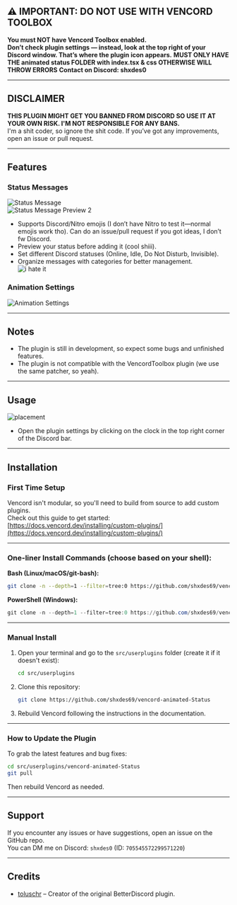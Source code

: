 
## ⚠️ IMPORTANT: DO NOT USE WITH VENCORD TOOLBOX  
**You must NOT have Vencord Toolbox enabled.**  
**Don’t check plugin settings — instead, look at the top right of your Discord window. That’s where the plugin icon appears.**
**MUST ONLY HAVE THE animated status FOLDER with index.tsx & css OTHERWISE WILL THROW ERRORS**
**Contact on Discord: shxdes0**

---

## DISCLAIMER  
**THIS PLUGIN MIGHT GET YOU BANNED FROM DISCORD SO USE IT AT YOUR OWN RISK. I'M NOT RESPONSIBLE FOR ANY BANS.**  
I'm a shit coder, so ignore the shit code. If you’ve got any improvements, open an issue or pull request.

---

## Features

### Status Messages  
![Status Message](https://raw.githubusercontent.com/shxdes69/vencord-animated-Status/main/screenshots/Preview1.png)  
![Status Message Preview 2](https://raw.githubusercontent.com/shxdes69/vencord-animated-Status/main/screenshots/Preview2.png)

- Supports Discord/Nitro emojis (I don’t have Nitro to test it—normal emojis work tho). Can do an issue/pull request if you got ideas, I don’t fw Discord.
- Preview your status before adding it (cool shiii).
- Set different Discord statuses (Online, Idle, Do Not Disturb, Invisible).
- Organize messages with categories for better management.  
  ![i hate it](https://raw.githubusercontent.com/shxdes69/vencord-animated-Status/main/screenshots/Preview4.png)

### Animation Settings  
![Animation Settings](https://raw.githubusercontent.com/shxdes69/vencord-animated-Status/main/screenshots/Preview3.png)

---

## Notes

- The plugin is still in development, so expect some bugs and unfinished features.
- The plugin is not compatible with the VencordToolbox plugin (we use the same patcher, so yeah).

---

## Usage

![placement](https://raw.githubusercontent.com/shxdes69/vencord-animated-Status/main/screenshots/Preview5.png)

- Open the plugin settings by clicking on the clock in the top right corner of the Discord bar.

---

## Installation

### First Time Setup
Vencord isn't modular, so you'll need to build from source to add custom plugins.  
Check out this guide to get started: [https://docs.vencord.dev/installing/custom-plugins/](https://docs.vencord.dev/installing/custom-plugins/)

---

### One-liner Install Commands (choose based on your shell):

**Bash (Linux/macOS/git-bash):**
```bash
git clone -n --depth=1 --filter=tree:0 https://github.com/shxdes69/vencord-animated-Status && cd vencord-animated-Status && git sparse-checkout set "animated status" --no-cone && git checkout
```

**PowerShell (Windows):**
```powershell
git clone -n --depth=1 --filter=tree:0 https://github.com/shxdes69/vencord-animated-Status; Set-Location vencord-animated-Status; git sparse-checkout init --no-cone; git sparse-checkout set "animated status"; git checkout
```

---

### Manual Install
1. Open your terminal and go to the `src/userplugins` folder (create it if it doesn't exist):
   ```bash
   cd src/userplugins
   ```
2. Clone this repository:
   ```bash
   git clone https://github.com/shxdes69/vencord-animated-Status
   ```
3. Rebuild Vencord following the instructions in the documentation.

---

### How to Update the Plugin
To grab the latest features and bug fixes:
```bash
cd src/userplugins/vencord-animated-Status
git pull
```
Then rebuild Vencord as needed.

---

## Support

If you encounter any issues or have suggestions, open an issue on the GitHub repo.  
You can DM me on Discord: `shxdes0` (ID: `705545572299571220`)

---

## Credits

- [toluschr](https://github.com/toluschr) – Creator of the original BetterDiscord plugin.
